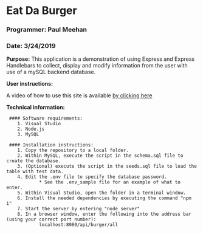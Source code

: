 # Eat Da Burger

### Programmer: Paul Meehan
### Date: 3/24/2019

**Purpose:**
    This application is a demonstration of using Express and Express Handlebars to collect, display and modify information from the user with use of a mySQL backend database.

**User instructions:**

   A video of how to use this site is available [by clicking here](https://drive.google.com/file/d/12pHaL5AkI_IPkSmQv6MqedMyeRRx_iK2/view)

**Technical information:**

     #### Software requirements:
        1. Visual Studio
        2. Node.js
        3. MySQL

     #### Installation instructions:
        1. Copy the repository to a local folder.
        2. Within MySQL, execute the script in the schema.sql file to create the database.
        3. (Optional) execute the script in the seeds.sql file to load the table with test data.
        4. Edit the .env file to specify the database password.  
                * See the .env_sample file for an example of what to enter.
        5. Within Visual Studio, open the folder in a terminal window.
        6. Install the needed dependencies by executing the command "npm i"
        7. Start the server by entering "node server"
        8. In a browser window, enter the following into the address bar (using your correct port number):
                localhost:8080/api/burger/all